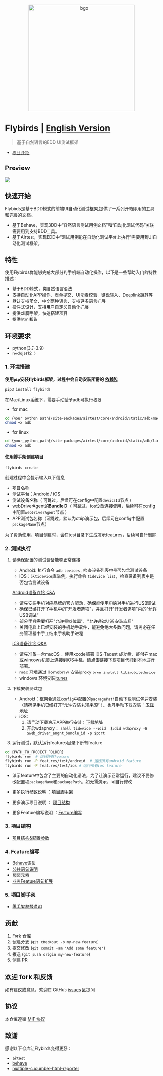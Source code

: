 <p align="center">
  <img width="350" src="./docs/logo.png" alt="logo" />
</p>

# Flybirds | [English Version](https://github.com/ctripcorp/flybirds/blob/main/docs/readme_en.md)

> 基于自然语言的BDD UI测试框架

- [项目介绍](https://flybirds.readthedocs.io/zh_CN/latest/BDD-UI-Testing-Flybirds.html)

## Preview

![](./docs/feature_zhCN.png)

## 快速开始

Flybirds是基于BDD模式的前端UI自动化测试框架,提供了一系列开箱即用的工具和完善的文档。
- 基于Behave，实现BDD中“自然语言测试用例文档”和“自动化测试代码”关联需要用到支持BDD工具。
- 基于Airtest，实现BDD中“测试用例能在自动化测试平台上执行”需要用到UI自动化测试框架。
 

## 特性

使用Flybirds你能够完成大部分的手机端自动化操作，以下是一些帮助入门的特性描述：
- 基于BDD模式，类自然语言语法
- 支持自动化APP操作、表单提交、UI元素校验、键盘输入、Deeplink跳转等
- 默认支持英文、中文两种语言，支持更多语言扩展
- 插件式设计，支持用户自定义自动化扩展
- 提供cli脚手架，快速搭建项目
- 提供html报告

## 环境要求

- python(3.7-3.9)
- nodejs(12+)

### 1. 环境搭建

#### 使用`pip`安装flybirds框架，过程中会自动安装所需的 [依赖包](https://github.com/ctripcorp/flybirds/blob/main/docs/relate_zhCN.md)
```bash
pip3 install flybirds
```
在Mac/Linux系统下，需要手动赋予adb可执行权限

- for mac
```bash
cd {your_python_path}/site-packages/airtest/core/android/static/adb/mac
chmod +x adb
```
- for linux
```bash
cd {your_python_path}/site-packages/airtest/core/android/static/adb/linux
chmod +x adb
```
#### 使用脚手架创建项目
```bash
flybirds create 
```

创建过程中会提示输入以下信息
- 项目名称
- 测试平台：Android / iOS
- 测试设备名称（ 可跳过，后续可在config中配置`deviceId`节点 ）
- webDriverAgent的**BundleID**（ 可跳过，ios设备连接使用，后续可在config中配置`webDriverAgent`节点 ）
- APP测试包名称（可跳过，默认为ctrip演示包，后续可在config中配置`packageName`节点）

为了帮助使用，项目创建时，会在test目录下生成演示features，后续可自行删除

### 2. 测试执行

1. 请确保配置的测试设备能够正常连接
    - Android: 执行命令 `adb devices` , 检查设备列表中是否包含测试设备
    - iOS：以`tidevice`库举例，执行命令 `tidevice list`，检查设备列表中是否包含测试设备  

    [Android设备连接 Q&A](https://airtest.doc.io.netease.com/IDEdocs/device_connection/2_android_faq/)
   - 请先安装手机对应品牌的官方驱动，确保能使用电脑对手机进行USB调试
   - 确保已经打开了手机中的"开发者选项"，并且打开"开发者选项"内的"允许USB调试"
   - 部分手机需要打开"允许模拟位置"、"允许通过USB安装应用"
   - 关闭电脑上已经安装的手机助手软件，能避免绝大多数问题，请务必在任务管理器中手工结束手机助手进程
   
   [iOS设备连接 Q&A](https://airtest.doc.io.netease.com/IDEdocs/device_connection/4_ios_connection/)
   - 请先准备一台macOS ，使用xcode部署 iOS-Tagent 成功后，能够在mac或windows机器上连接到iOS手机。请点击[链接](https://github.com/AirtestProject/IOS-Tagent)下载项目代码到本地进行部署。
   - mac 环境通过 Homebrew 安装iproxy `brew install libimobiledevice`
   - windows 环境安装[itunes](https://support.apple.com/downloads/itunes)


2. 下载安装测试包
    - Android：框架会通过`config`中配置的`packagePath`自动下载测试包并安装（请确保手机已经打开”允许安装未知来源“ ）。也可手动下载安装：[下载地址](https://download2.ctrip.com/html5/Ctrip_V8.43.0_SIT4-100053_Product_9725895.apk)
    - iOS:
       1. 请手动下载演示APP进行安装：[下载地址](https://download2.ctrip.com/html5/Ctrip_V8.43.0_SIT4-092310_Product_9725506.ipa)
       2. 开启wdaproxy： ```shell tidevice --udid 
       $udid wdaproxy -B $web_driver_angnt_bundle_id -p $port```


3. 运行测试，默认运行features目录下所有feature

```bash
cd {PATH_TO_PROJECT_FOLDER}
flybirds run  # 运行所有feature
flybirds run -P features/test/android  # 运行所有android feature
flybirds run -P features/test/ios # 运行所有ios feature
```

- 演示feature中包含了主要的自动化语法，为了让演示正常运行，建议不要修改配置项`packageName`和`packagePath`。如无需演示，可自行修改

- 更多执行参数说明 ：[项目脚手架](#fc)
- 更多演示项目说明 ： [项目结构](#dp) 
- 更多Feature编写说明 ：[Feature编写](#fw)



    


### 3. <span id="dp">项目结构</span>

- [项目结构&配置参数](https://github.com/ctripcorp/flybirds/blob/main/docs/demoproject_zhCN.md)


### 4. <span id="fw">Feature编写</span>

- [Behave语法](https://github.com/ctripcorp/flybirds/blob/main/docs/behaves_zhCN.md)
- [公共语句说明](https://github.com/ctripcorp/flybirds/blob/main/docs/casedsl_zhCN.md)
- [页面元素](https://github.com/ctripcorp/flybirds/blob/main/docs/pageelement_zhCN.md)
- [业务Feature语句扩展](https://github.com/ctripcorp/flybirds/blob/main/docs/featureextend_zhCN.md)

### 5. <span id="fc">项目脚手架</span>

- [脚手架参数说明](https://github.com/ctripcorp/flybirds/blob/main/docs/flybirds_cli_zhCN.md)


## 贡献

1. Fork 仓库
2. 创建分支 (`git checkout -b my-new-feature`)
3. 提交修改 (`git commit -am 'Add some feature'`)
4. 推送 (`git push origin my-new-feature`)
5. 创建 PR


## 欢迎 fork 和反馈

如有建议或意见，欢迎在 GitHub [issues](https://github.com/ctripcorp/flybirds/issues) 区提问


## 协议

本仓库遵循 [MIT 协议](http://www.opensource.org/licenses/MIT)


## 致谢

感谢以下仓库让Flybirds变得更好：
- [airtest](https://github.com/AirtestProject)
- [behave](https://github.com/behave)
- [multiple-cucumber-html-reporter](https://github.com/wswebcreation/multiple-cucumber-html-reporter)
